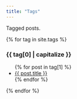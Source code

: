 ```yaml
---
title: "Tags"
---
```


Tagged posts.

{% for tag in site.tags %}
  <h3 id="{{ tag[0] }}">{{ tag[0] | capitalize }}</h3>
  <ul>
    {% for post in tag[1] %}
      <li><a href="{{ post.url }}">{{ post.title }}</a></li>
    {% endfor %}
  </ul>
{% endfor %}
